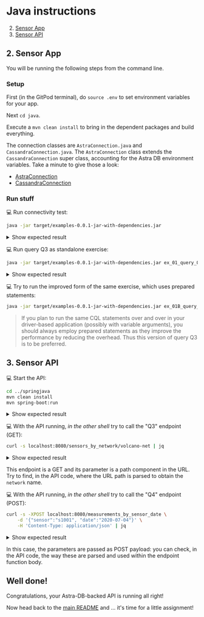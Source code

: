 # Java instructions

2. [Sensor App](#2-sensor-app)
3. [Sensor API](#3-sensor-api)

## 2. Sensor App

You will be running the following steps from the command line.

### Setup

First (in the GitPod terminal), do `source .env` to set environment variables for your app.

Next `cd java`.

Execute a `mvn clean install` to bring in the dependent packages and build everything.

The connection classes are `AstraConnection.java` and `CassandraConnection.java`.  The `AstraConnection` class extends the `CassandraConnection` super class, accounting for the Astra DB environment variables.  Take a minute to give those a look:
 - [AstraConnection](src/main/java/astraconnect/AstraConnection.java)
 - [CassandraConnection](src/main/java/astraconnect/CassandraConnection.java)

### Run stuff

💻 Run connectivity test:
```bash
java -jar target/examples-0.0.1-jar-with-dependencies.jar
```
<details><summary>Show expected result</summary>

```
$> java -jar target/examples-0.0.1-jar-with-dependencies.jar
[OK] Success
[OK] Welcome to Astra DB! Connected to Keyspace sensor_data
** Connected to cluster 'cndb' at data center 'us-east1' **
[shutdown_driver] Closing connection
```

_Note: You may see warnings for SLF4J.  These can be safely ignored._

</details>

💻 Run query Q3 as standalone exercise:
```bash
java -jar target/examples-0.0.1-jar-with-dependencies.jar ex_01_query_Q3 volcano-net
```
<details><summary>Show expected result</summary>

```
$> java -jar target/examples-0.0.1-jar-with-dependencies.jar ex_01_query_Q3 volcano-net
[OK] Success
[OK] Welcome to Astra DB! Connected to Keyspace sensor_data
** Querying sensors for network 'volcano-net' ...
      - Sensor s2001    (LAT=+44.46, LON=-110.83): accuracy = high  sensitivity = medium
      - Sensor s2002    (LAT=+44.46, LON=-110.83): accuracy = high  sensitivity = medium
[shutdown_driver] Closing connection
```

</details>

💻 Try to run the improved form of the same exercise, which uses prepared statements:
```bash
java -jar target/examples-0.0.1-jar-with-dependencies.jar ex_01B_query_Q3 volcano-net
```
> If you plan to run the same CQL statements over and over in your driver-based application
> (possibly with variable arguments), you should always employ prepared statements as they improve
> the performance by reducing the overhead. Thus this version of query Q3 is to be preferred.

## 3. Sensor API

💻 Start the API:
```bash
cd ../springjava
mvn clean install
mvn spring-boot:run
```
<details><summary>Show expected result</summary>

```
2022-07-11 17:27:18.845  INFO 60815 --- [           main] o.s.b.w.embedded.tomcat.TomcatWebServer  : Tomcat initialized with port(s): 8080 (http)
2022-07-11 17:27:18.852  INFO 60815 --- [           main] o.apache.catalina.core.StandardService   : Starting service [Tomcat]
2022-07-11 17:27:18.852  INFO 60815 --- [           main] org.apache.catalina.core.StandardEngine  : Starting Servlet engine: [Apache Tomcat/9.0.62]
2022-07-11 17:27:18.904  INFO 60815 --- [           main] o.a.c.c.C.[Tomcat].[localhost].[/]       : Initializing Spring embedded WebApplicationContext
2022-07-11 17:27:18.904  INFO 60815 --- [           main] w.s.c.ServletWebServerApplicationContext : Root WebApplicationContext: initialization completed in 446 ms
2022-07-11 17:27:19.113  INFO 60815 --- [           main] o.s.b.w.embedded.tomcat.TomcatWebServer  : Tomcat started on port(s): 8080 (http) with context path ''
2022-07-11 17:27:19.121  INFO 60815 --- [           main] springexamples.SensorNetworkSpringApp    : Started SensorNetworkSpringApp in 0.865 seconds (JVM running for 4.094)

```

</details>

💻 With the API running, _in the other shell_ try to call the "Q3" endpoint (GET):
```bash
curl -s localhost:8080/sensors_by_network/volcano-net | jq
```
<details><summary>Show expected result</summary>

```
$> curl -s localhost:8080/sensors_by_network/volcano-net | jq
[
{
  "network": "volcano-net",
  "sensor": "s2001",
  "latitude": 44.460321,
  "longitude": -110.828151,
  "characteristics": {
    "accuracy": "high",
    "sensitivity": "medium"
  }
},
{
  "network": "volcano-net",
  "sensor": "s2002",
  "latitude": 44.463195,
  "longitude": -110.830124,
  "characteristics": {
    "accuracy": "high",
    "sensitivity": "medium"
  }
}
]
```

</details>

This endpoint is a GET and its parameter is a path component in the URL.
Try to find, in the API code, where the URL path is parsed to obtain the `network` name.

💻 With the API running, _in the other shell_ try to call the "Q4" endpoint (POST):
```bash
curl -s -XPOST localhost:8080/measurements_by_sensor_date \
    -d '{"sensor":"s1001", "date":"2020-07-04"}' \
    -H 'Content-Type: application/json' | jq
```
<details><summary>Show expected result</summary>

```
$> curl -s -XPOST localhost:8080/measurements_by_sensor_date \
>     -d '{"sensor":"s1001", "date":"2020-07-04"}' \
>     -H 'Content-Type: application/json' | jq
[
{
  "value": 98,
  "timestamp": "2020-07-04T12:59:59Z"
},
{
  "value": 97,
  "timestamp": "2020-07-04T12:00:01Z"
},
{
  "value": 79,
  "timestamp": "2020-07-04T00:59:59Z"
},
{
  "value": 80,
  "timestamp": "2020-07-04T00:00:01Z"
}
]
```
</details>

In this case, the parameters are passed as POST payload: you can check, in the API code, the way these are parsed and used within the endpoint function body.

## Well done!

Congratulations, your Astra-DB-backed API is running all right!

Now head back to the [main README](../README.md#homework-instructions) and ... it's time for a little assignment!
